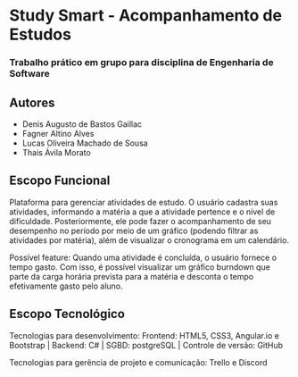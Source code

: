 # Study Smart - Acompanhamento de Estudos
### Trabalho prático em grupo para disciplina de Engenharia de Software

## Autores
- Denis Augusto de Bastos Gaillac
- Fagner Altino Alves
- Lucas Oliveira Machado de Sousa
- Thais Ávila Morato

## Escopo Funcional

Plataforma para gerenciar atividades de estudo. O usuário cadastra suas atividades, informando a matéria a que a atividade pertence e o nível de dificuldade. Posteriormente, ele pode fazer o acompanhamento de seu desempenho no período por meio de um gráfico (podendo filtrar as atividades por matéria), além de visualizar o cronograma em um calendário.

Possível feature: Quando uma atividade é concluída, o usuário fornece o tempo gasto. Com isso, é possível visualizar um gráfico burndown que parte da carga horária prevista para a matéria e desconta o tempo efetivamente gasto pelo aluno.

## Escopo Tecnológico
Tecnologias para desenvolvimento:
Frontend: HTML5, CSS3, Angular.io e Bootstrap | Backend: C# | SGBD: postgreSQL | Controle de versão: GitHub

Tecnologias para gerência de projeto e comunicação:
Trello e Discord
